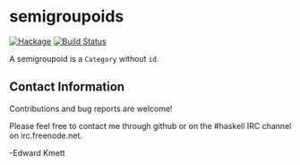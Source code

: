 semigroupoids
==========

[![Hackage](https://img.shields.io/hackage/v/semigroupoids.svg)](https://hackage.haskell.org/package/semigroupoids) [![Build Status](https://secure.travis-ci.org/ekmett/semigroupoids.png?branch=master)](http://travis-ci.org/ekmett/semigroupoids)

A semigroupoid is a `Category` without `id`.

Contact Information
-------------------

Contributions and bug reports are welcome!

Please feel free to contact me through github or on the #haskell IRC channel on irc.freenode.net.

-Edward Kmett
